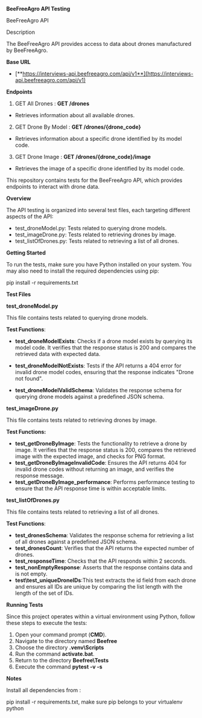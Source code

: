 **BeeFreeAgro API Testing**

BeeFreeAgro API

Description

The BeeFreeAgro API provides access to data about drones manufactured by BeeFreeAgro.

**Base URL**

- [**https://interviews-api.beefreeagro.com/api/v1**](https://interviews-api.beefreeagro.com/api/v1)

**Endpoints**

1. GET All Drones : **GET /drones**
- Retrieves information about all available drones.

2. GET Drone By Model : **GET /drones/{drone\_code}**
- Retrieves information about a specific drone identified by its model code.

3. GET Drone Image : **GET /drones/{drone\_code}/image**
- Retrieves the image of a specific drone identified by its model code.

This repository contains tests for the BeeFreeAgro API, which provides endpoints to interact with drone data.

**Overview**

The API testing is organized into several test files, each targeting different aspects of the API:

- test\_droneModel.py: Tests related to querying drone models.
- test\_imageDrone.py: Tests related to retrieving drones by image.
- test\_listOfDrones.py: Tests related to retrieving a list of all drones.

**Getting Started**

To run the tests, make sure you have Python installed on your system. You may also need to install the required dependencies using pip:

pip install -r requirements.txt


**Test Files**

**test\_droneModel.py**

This file contains tests related to querying drone models.

**Test Functions**:

- **test\_droneModelExists**: Checks if a drone model exists by querying its model code. It verifies that the response status is 200 and compares the retrieved data with expected data.

- **test\_droneModelNotExists**: Tests if the API returns a 404 error for invalid drone model codes, ensuring that the response indicates "Drone not found".

- **test\_droneModelValidSchema**: Validates the response schema for querying drone models against a predefined JSON schema.

**test\_imageDrone.py**

This file contains tests related to retrieving drones by image.

**Test Functions:**

- **test\_getDroneByImage**: Tests the functionality to retrieve a drone by image. It verifies that the response status is 200, compares the retrieved image with the expected image, and checks for PNG format.
- **test\_getDroneByImageInvalidCode**: Ensures the API returns 404 for invalid drone codes without returning an image, and verifies the response message.
- **test\_getDroneByImage\_performance**: Performs performance testing to ensure that the API response time is within acceptable limits.

**test\_listOfDrones.py**

This file contains tests related to retrieving a list of all drones.

**Test Functions**:

- **test\_dronesSchema**: Validates the response schema for retrieving a list of all drones against a predefined JSON schema.
- **test\_dronesCount**: Verifies that the API returns the expected number of drones.
- **test\_responseTime**: Checks that the API responds within 2 seconds.
- **test\_nonEmptyResponse**: Asserts that the response contains data and is not empty.
- **test\test_uniqueDroneIDs**:This test extracts the id field from each drone and ensures all IDs are unique by comparing the list length with the length of the set of IDs.

**Running Tests**

Since this project operates within a virtual environment using Python, follow these steps to execute the tests:

1. Open your command prompt (**CMD**).
1. Navigate to the directory named **Beefree**
1. Choose the directory **.venv\Scripts**
1. Run the command **activate.bat**.
1. Return to the directory **Beefree\Tests**
1. Execute the command **pytest -v -s**

**Notes**

Install all dependencies from :

pip install -r requirements.txt, make sure pip belongs to your virtualenv python
